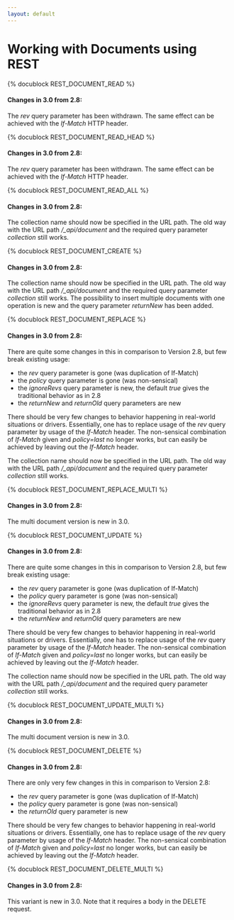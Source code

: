 ```yaml
---
layout: default
---
```

Working with Documents using REST
=================================

<!-- arangod/RestHandler/RestDocumentHandler.cpp -->
{% docublock REST_DOCUMENT_READ %}

#### Changes in 3.0 from 2.8:

The *rev* query parameter has been withdrawn. The same effect can be
achieved with the *If-Match* HTTP header.

<!-- arangod/RestHandler/RestDocumentHandler.cpp -->
{% docublock REST_DOCUMENT_READ_HEAD %}

#### Changes in 3.0 from 2.8:

The *rev* query parameter has been withdrawn. The same effect can be
achieved with the *If-Match* HTTP header.

<!-- arangod/RestHandler/RestDocumentHandler.cpp -->
{% docublock REST_DOCUMENT_READ_ALL %}

#### Changes in 3.0 from 2.8:

The collection name should now be specified in the URL path. The old
way with the URL path */_api/document* and the required query parameter
*collection* still works.

<!-- arangod/RestHandler/RestDocumentHandler.cpp -->
{% docublock REST_DOCUMENT_CREATE %}

#### Changes in 3.0 from 2.8:

The collection name should now be specified in the URL path. The old
way with the URL path */_api/document* and the required query parameter
*collection* still works. The possibility to insert multiple documents
with one operation is new and the query parameter *returnNew* has been added.


<!-- arangod/RestHandler/RestDocumentHandler.cpp -->
{% docublock REST_DOCUMENT_REPLACE %}

#### Changes in 3.0 from 2.8:

There are quite some changes in this in comparison to Version 2.8, but
few break existing usage:

  - the *rev* query parameter is gone (was duplication of If-Match)
  - the *policy* query parameter is gone (was non-sensical)
  - the *ignoreRevs* query parameter is new, the default *true* gives 
    the traditional behavior as in 2.8
  - the *returnNew* and *returnOld* query parameters are new

There should be very few changes to behavior happening in real-world
situations or drivers. Essentially, one has to replace usage of the
*rev* query parameter by usage of the *If-Match* header. The non-sensical
combination of *If-Match* given and *policy=last* no longer works, but can
easily be achieved by leaving out the *If-Match* header.

The collection name should now be specified in the URL path. The old
way with the URL path */_api/document* and the required query parameter
*collection* still works.

<!-- arangod/RestHandler/RestDocumentHandler.cpp -->
{% docublock REST_DOCUMENT_REPLACE_MULTI %}

#### Changes in 3.0 from 2.8:

The multi document version is new in 3.0.

<!-- arangod/RestHandler/RestDocumentHandler.cpp -->
{% docublock REST_DOCUMENT_UPDATE %}

#### Changes in 3.0 from 2.8:

There are quite some changes in this in comparison to Version 2.8, but
few break existing usage:

  - the *rev* query parameter is gone (was duplication of If-Match)
  - the *policy* query parameter is gone (was non-sensical)
  - the *ignoreRevs* query parameter is new, the default *true* gives 
    the traditional behavior as in 2.8
  - the *returnNew* and *returnOld* query parameters are new

There should be very few changes to behavior happening in real-world
situations or drivers. Essentially, one has to replace usage of the
*rev* query parameter by usage of the *If-Match* header. The non-sensical
combination of *If-Match* given and *policy=last* no longer works, but can
easily be achieved by leaving out the *If-Match* header.

The collection name should now be specified in the URL path. The old
way with the URL path */_api/document* and the required query parameter
*collection* still works.

<!-- arangod/RestHandler/RestDocumentHandler.cpp -->
{% docublock REST_DOCUMENT_UPDATE_MULTI %}

#### Changes in 3.0 from 2.8:

The multi document version is new in 3.0.

<!-- arangod/RestHandler/RestDocumentHandler.cpp -->
{% docublock REST_DOCUMENT_DELETE %}

#### Changes in 3.0 from 2.8:

There are only very few changes in this in comparison to Version 2.8:

  - the *rev* query parameter is gone (was duplication of If-Match)
  - the *policy* query parameter is gone (was non-sensical)
  - the *returnOld* query parameter is new

There should be very few changes to behavior happening in real-world
situations or drivers. Essentially, one has to replace usage of the
*rev* query parameter by usage of the *If-Match* header. The non-sensical
combination of *If-Match* given and *policy=last* no longer works, but can
easily be achieved by leaving out the *If-Match* header.

<!-- arangod/RestHandler/RestDocumentHandler.cpp -->
{% docublock REST_DOCUMENT_DELETE_MULTI %}

#### Changes in 3.0 from 2.8:

This variant is new in 3.0. Note that it requires a body in the DELETE
request.
